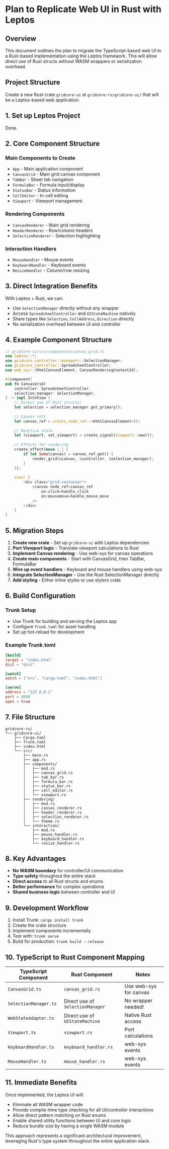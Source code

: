 # Plan to Replicate Web UI in Rust with Leptos

## Overview

This document outlines the plan to migrate the TypeScript-based web UI to a Rust-based implementation using the Leptos framework. This will allow direct use of Rust structs without WASM wrappers or serialization overhead.

## Project Structure

Create a new Rust crate `gridcore-ui` at `gridcore-rs/gridcore-ui/` that will be a Leptos-based web application.

## 1. Set up Leptos Project

Done.

## 2. Core Component Structure

### Main Components to Create

- `App` - Main application component
- `CanvasGrid` - Main grid canvas component
- `TabBar` - Sheet tab navigation
- `FormulaBar` - Formula input/display
- `StatusBar` - Status information
- `CellEditor` - In-cell editing
- `Viewport` - Viewport management

### Rendering Components

- `CanvasRenderer` - Main grid rendering
- `HeaderRenderer` - Row/column headers
- `SelectionRenderer` - Selection highlighting

### Interaction Handlers

- `MouseHandler` - Mouse events
- `KeyboardHandler` - Keyboard events
- `ResizeHandler` - Column/row resizing

## 3. Direct Integration Benefits

With Leptos + Rust, we can:

- Use `SelectionManager` directly without any wrapper
- Access `SpreadsheetController` and `UIStateMachine` natively
- Share types like `Selection`, `CellAddress`, `Direction` directly
- No serialization overhead between UI and controller

## 4. Example Component Structure

```rust
// gridcore-ui/src/components/canvas_grid.rs
use leptos::*;
use gridcore_controller::managers::SelectionManager;
use gridcore_controller::SpreadsheetController;
use web_sys::{HtmlCanvasElement, CanvasRenderingContext2d};

#[component]
pub fn CanvasGrid(
    controller: SpreadsheetController,
    selection_manager: SelectionManager,
) -> impl IntoView {
    // Direct use of Rust structs!
    let selection = selection_manager.get_primary();
    
    // Canvas refs
    let canvas_ref = create_node_ref::<HtmlCanvasElement>();
    
    // Reactive state
    let (viewport, set_viewport) = create_signal(Viewport::new());
    
    // Effects for rendering
    create_effect(move |_| {
        if let Some(canvas) = canvas_ref.get() {
            render_grid(&canvas, &controller, &selection_manager);
        }
    });
    
    view! {
        <div class="grid-container">
            <canvas node_ref=canvas_ref
                on:click=handle_click
                on:mousemove=handle_mouse_move
            />
        </div>
    }
}
```

## 5. Migration Steps

1. **Create new crate** - Set up `gridcore-ui` with Leptos dependencies
1. **Port Viewport logic** - Translate viewport calculations to Rust
1. **Implement Canvas rendering** - Use web-sys for canvas operations
1. **Create main components** - Start with CanvasGrid, then TabBar, FormulaBar
1. **Wire up event handlers** - Keyboard and mouse handlers using web-sys
1. **Integrate SelectionManager** - Use the Rust SelectionManager directly
1. **Add styling** - Either inline styles or use stylers crate

## 6. Build Configuration

### Trunk Setup

- Use Trunk for building and serving the Leptos app
- Configure `Trunk.toml` for asset handling
- Set up hot-reload for development

### Example Trunk.toml

```toml
[build]
target = "index.html"
dist = "dist"

[watch]
watch = ["src", "Cargo.toml", "index.html"]

[serve]
address = "127.0.0.1"
port = 8080
open = true
```

## 7. File Structure

```
gridcore-rs/
└── gridcore-ui/
    ├── Cargo.toml
    ├── Trunk.toml
    ├── index.html
    └── src/
        ├── main.rs
        ├── app.rs
        ├── components/
        │   ├── mod.rs
        │   ├── canvas_grid.rs
        │   ├── tab_bar.rs
        │   ├── formula_bar.rs
        │   ├── status_bar.rs
        │   ├── cell_editor.rs
        │   └── viewport.rs
        ├── rendering/
        │   ├── mod.rs
        │   ├── canvas_renderer.rs
        │   ├── header_renderer.rs
        │   ├── selection_renderer.rs
        │   └── theme.rs
        └── interaction/
            ├── mod.rs
            ├── mouse_handler.rs
            ├── keyboard_handler.rs
            └── resize_handler.rs
```

## 8. Key Advantages

- **No WASM boundary** for controller/UI communication
- **Type safety** throughout the entire stack
- **Direct access** to all Rust structs and enums
- **Better performance** for complex operations
- **Shared business logic** between controller and UI

## 9. Development Workflow

1. Install Trunk: `cargo install trunk`
1. Create the crate structure
1. Implement components incrementally
1. Test with: `trunk serve`
1. Build for production: `trunk build --release`

## 10. TypeScript to Rust Component Mapping

| TypeScript Component  | Rust Component                   | Notes                  |
| --------------------- | -------------------------------- | ---------------------- |
| `CanvasGrid.ts`       | `canvas_grid.rs`                 | Use web-sys for canvas |
| `SelectionManager.ts` | Direct use of `SelectionManager` | No wrapper needed!     |
| `WebStateAdapter.ts`  | Direct use of `UIStateMachine`   | Native Rust access     |
| `Viewport.ts`         | `viewport.rs`                    | Port calculations      |
| `KeyboardHandler.ts`  | `keyboard_handler.rs`            | web-sys events         |
| `MouseHandler.ts`     | `mouse_handler.rs`               | web-sys events         |

## 11. Immediate Benefits

Once implemented, the Leptos UI will:

- Eliminate all WASM wrapper code
- Provide compile-time type checking for all UI/controller interactions
- Allow direct pattern matching on Rust enums
- Enable shared utility functions between UI and core logic
- Reduce bundle size by having a single WASM module

This approach represents a significant architectural improvement, leveraging Rust's type system throughout the entire application stack.

